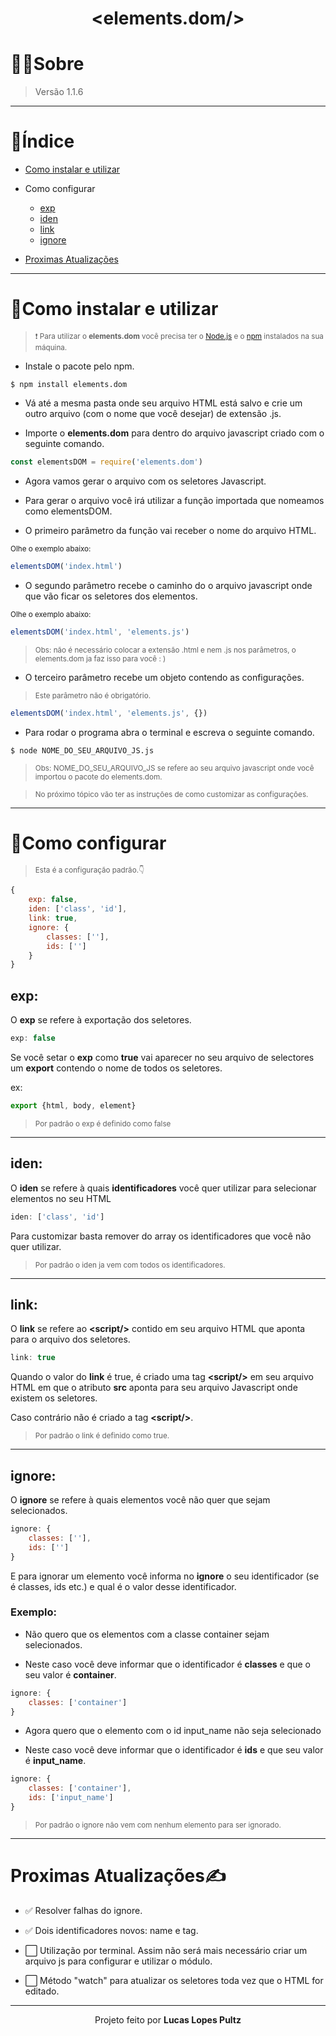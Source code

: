  
<h1 align="center">&ltelements.dom/&gt</h1>

# 🙋‍♂️Sobre


> Versão 1.1.6

---
# 📒Índice

- [Como instalar e utilizar](#Como-instalar-e-utilizar)
- Como configurar
    - [exp](#exp)
    - [iden](#iden)
    - [link](#link)
    - [ignore](#ignore)

- [Proximas Atualizações](#Proximas-Atualizações)
---

# 🤜Como instalar e utilizar

> <small>❗ Para utilizar o **elements.dom** você precisa ter o [Node.js](https://nodejs.org/en/) e o [npm](https://www.npmjs.com/get-npm) instalados na sua máquina.</small>

- Instale o pacote pelo npm.

````console
$ npm install elements.dom
````

- Vá até a mesma pasta onde seu arquivo HTML está salvo e crie um outro arquivo (com o nome que você desejar) de extensão .js.

- Importe o **elements.dom** para dentro do arquivo javascript criado com o seguinte comando.

````js
const elementsDOM = require('elements.dom')
````

- Agora vamos gerar o arquivo com os seletores Javascript.

- Para gerar o arquivo você irá utilizar a função importada que nomeamos como elementsDOM.

- O primeiro parâmetro da função vai receber o nome do arquivo HTML.

<small>Olhe o exemplo abaixo:</small>

````js
elementsDOM('index.html')
````

- O segundo parâmetro recebe o caminho do o arquivo javascript onde que vão ficar os seletores dos elementos.

<small>Olhe o exemplo abaixo:</small>

````js
elementsDOM('index.html', 'elements.js')
````

> <small>Obs: não é necessário colocar a extensão .html e nem .js nos parâmetros, o elements.dom ja faz isso para você : )</small>

- O terceiro parâmetro recebe um objeto contendo as configurações.

> <small>Este parâmetro não é obrigatório. </small>

````js
elementsDOM('index.html', 'elements.js', {})
````

- Para rodar o programa abra o terminal e escreva o seguinte comando.

````console
$ node NOME_DO_SEU_ARQUIVO_JS.js
````
> <small>Obs: NOME_DO_SEU_ARQUIVO_JS se refere ao seu arquivo javascript onde você importou o pacote do elements.dom.</small>

> <small>No próximo tópico vão ter as instruções de como customizar as configurações.</small>

---

# 🤜Como configurar

> <small>Esta é a configuração padrão.👇</small>

````js
{
    exp: false,
    iden: ['class', 'id'],
    link: true,
    ignore: {
        classes: [''],
        ids: ['']
    }
}
````

## **exp:**

O **exp** se refere à exportação dos seletores.

````js
exp: false
````

Se você setar o **exp** como **true** vai aparecer no seu arquivo de selectores um **export** contendo o nome de todos os seletores.<br>

ex:

````js
export {html, body, element}
````

> <small>Por padrão o exp é definido como false</small>

---

## **iden:**

O **iden** se refere à quais **identificadores** você quer utilizar para selecionar elementos no seu HTML

````js
iden: ['class', 'id']
````

Para customizar basta remover do array os identificadores que você não quer utilizar.

> <small>Por padrão o iden ja vem com todos os identificadores.</small>

---

## **link:**

O **link** se refere ao **&#60;script/&#62;** contido em seu arquivo HTML que aponta para o arquivo dos seletores.

````js
link: true
````

Quando o valor do **link** é true, é criado uma tag **&#60;script/&#62;** em seu arquivo HTML em que o atributo **src** aponta para seu arquivo Javascript onde existem os seletores.<br>

Caso contrário não é criado a tag **&#60;script/&#62;**.

> <small>Por padrão o link é definido como true.</small>

---

## **ignore:**

O **ignore** se refere à quais elementos você não quer que sejam selecionados.

````js
ignore: {
    classes: [''],
    ids: ['']
}
````

E para ignorar um elemento você informa no **ignore** o seu identificador (se é classes, ids etc.) e qual é o valor desse identificador.

### Exemplo:

- Não quero que os elementos com a classe container sejam selecionados.

- Neste caso você deve informar que o identificador é **classes** e que o seu valor é **container**.

````js
ignore: {
    classes: ['container']
}
````

- Agora quero que o elemento com o id input_name não seja selecionado

- Neste caso você deve informar que o identificador é **ids** e que seu valor é **input_name**.

````js
ignore: {
    classes: ['container'],
    ids: ['input_name']
}
````
> <small>Por padrão o ignore não vem com nenhum elemento para ser ignorado.</small>

---

# Proximas Atualizações✍

 - ✅ Resolver falhas do ignore.

 - ✅ Dois identificadores novos: name e tag.

 - ⬜ Utilização por terminal. Assim não será mais necessário criar um arquivo js para configurar e utilizar o módulo.

 - ⬜ Método "watch" para atualizar os seletores toda vez que o HTML for editado.

---

<p align="center">Projeto feito por <strong>Lucas Lopes Pultz</strong></p>
